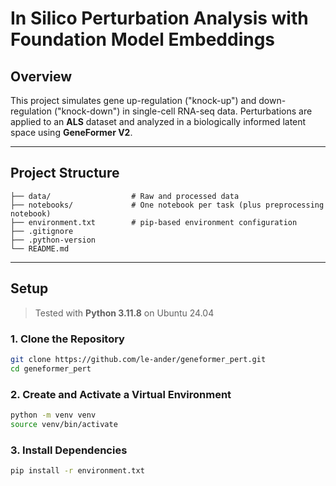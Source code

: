 # In Silico Perturbation Analysis with Foundation Model Embeddings

## Overview

This project simulates gene up-regulation ("knock-up") and down-regulation ("knock-down") in single-cell RNA-seq data. Perturbations are applied to an **ALS** dataset and analyzed in a biologically informed latent space using **GeneFormer V2**.

---

## Project Structure

```
├── data/                  # Raw and processed data
├── notebooks/             # One notebook per task (plus preprocessing notebook)
├── environment.txt        # pip-based environment configuration
├── .gitignore
├── .python-version
└── README.md
```

---

## Setup

> Tested with **Python 3.11.8** on Ubuntu 24.04

### 1. Clone the Repository

```bash
git clone https://github.com/le-ander/geneformer_pert.git
cd geneformer_pert
```

### 2. Create and Activate a Virtual Environment

```bash
python -m venv venv
source venv/bin/activate
```

### 3. Install Dependencies

```bash
pip install -r environment.txt
```
